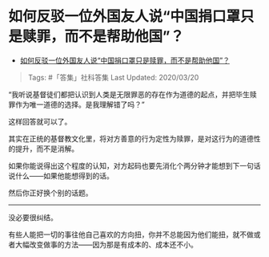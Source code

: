 # 如何反驳一位外国友人说“中国捐口罩只是赎罪，而不是帮助他国”？

- [如何反驳一位外国友人说“中国捐口罩只是赎罪，而不是帮助他国”？](https://www.zhihu.com/question/380491837/answer/1091393513)

>Tags: #「答集」社科答集
>Last Updated: 2020/03/20

“我听说基督徒们都把认识到人类是无限罪恶的存在作为道德的起点，并把毕生赎罪作为唯一道德的选择。是我理解错了吗？”

这样回答就可以了。

其实在正统的基督教文化里，将对方善意的行为定性为赎罪，是对这行为的道德性的提升，而不是消解。

如果你能说得出这个程度的认知，对方起码也要先消化个两分钟才能想到下一句话说什么——如果他能想得到的话。

然后你正好换个别的话题。

---

没必要很纠结。

有些人能把一切的事往他自己喜欢的方向扭，你并不总能因为他们能扭，就不做或者大幅改变做事的方法——因为那是有成本的、成本还不小。

  